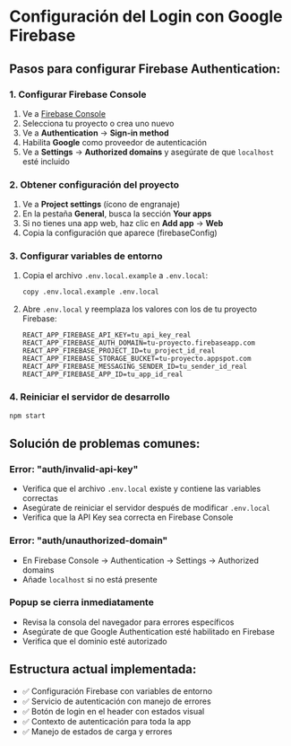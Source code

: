 # Configuración del Login con Google Firebase

## Pasos para configurar Firebase Authentication:

### 1. Configurar Firebase Console
1. Ve a [Firebase Console](https://console.firebase.google.com/)
2. Selecciona tu proyecto o crea uno nuevo
3. Ve a **Authentication** → **Sign-in method**
4. Habilita **Google** como proveedor de autenticación
5. Ve a **Settings** → **Authorized domains** y asegúrate de que `localhost` esté incluido

### 2. Obtener configuración del proyecto
1. Ve a **Project settings** (ícono de engranaje)
2. En la pestaña **General**, busca la sección **Your apps**
3. Si no tienes una app web, haz clic en **Add app** → **Web**
4. Copia la configuración que aparece (firebaseConfig)

### 3. Configurar variables de entorno
1. Copia el archivo `.env.local.example` a `.env.local`:
   ```bash
   copy .env.local.example .env.local
   ```

2. Abre `.env.local` y reemplaza los valores con los de tu proyecto Firebase:
   ```
   REACT_APP_FIREBASE_API_KEY=tu_api_key_real
   REACT_APP_FIREBASE_AUTH_DOMAIN=tu-proyecto.firebaseapp.com
   REACT_APP_FIREBASE_PROJECT_ID=tu_project_id_real
   REACT_APP_FIREBASE_STORAGE_BUCKET=tu-proyecto.appspot.com
   REACT_APP_FIREBASE_MESSAGING_SENDER_ID=tu_sender_id_real
   REACT_APP_FIREBASE_APP_ID=tu_app_id_real
   ```

### 4. Reiniciar el servidor de desarrollo
```bash
npm start
```

## Solución de problemas comunes:

### Error: "auth/invalid-api-key"
- Verifica que el archivo `.env.local` existe y contiene las variables correctas
- Asegúrate de reiniciar el servidor después de modificar `.env.local`
- Verifica que la API Key sea correcta en Firebase Console

### Error: "auth/unauthorized-domain"
- En Firebase Console → Authentication → Settings → Authorized domains
- Añade `localhost` si no está presente

### Popup se cierra inmediatamente
- Revisa la consola del navegador para errores específicos
- Asegúrate de que Google Authentication esté habilitado en Firebase
- Verifica que el dominio esté autorizado

## Estructura actual implementada:
- ✅ Configuración Firebase con variables de entorno
- ✅ Servicio de autenticación con manejo de errores
- ✅ Botón de login en el header con estados visual
- ✅ Contexto de autenticación para toda la app
- ✅ Manejo de estados de carga y errores
